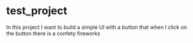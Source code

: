 # test_project

In this project I want to build a simple UI with a button that when I click on the button there is a confety fireworks
